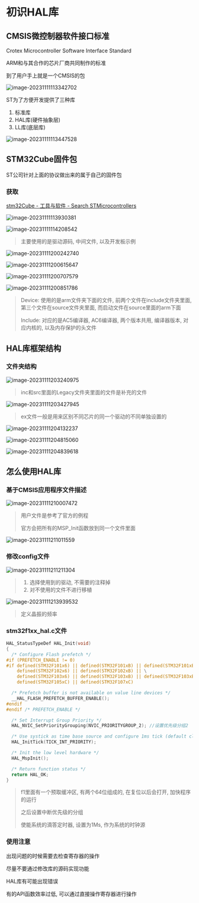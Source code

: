 # 初识HAL库

## CMSIS微控制器软件接口标准

Crotex Microcontroller Software Interface Standard

ARM和与其合作的芯片厂商共同制作的标准

到了用户手上就是一个CMSIS的包

![image-20231111113342702](https://picture-01-1316374204.cos.ap-beijing.myqcloud.com/image/202311111133749.png)

ST为了方便开发提供了三种库

1. 标准库
2. HAL库(硬件抽象层)
3. LL库(底层库)

![image-20231111113447528](https://picture-01-1316374204.cos.ap-beijing.myqcloud.com/image/202311111134563.png)

## STM32Cube固件包

ST公司针对上面的协议做出来的属于自己的固件包

### 获取

[stm32Cube - 工具与软件 - Search STMicrocontrollers](https://www.st.com/content/st_com/zh/search.html#q=stm32Cube-t=tools-page=1)

![image-20231111113930381](https://picture-01-1316374204.cos.ap-beijing.myqcloud.com/image/202311111139404.png)

![image-20231111114208542](https://picture-01-1316374204.cos.ap-beijing.myqcloud.com/image/202311111142584.png)

> 主要使用的是驱动源码, 中间文件, 以及开发板示例

![image-20231111200242740](https://picture-01-1316374204.cos.ap-beijing.myqcloud.com/image/202311112002825.png)

![image-20231111200615647](https://picture-01-1316374204.cos.ap-beijing.myqcloud.com/image/202311112006686.png)

![image-20231111200707579](https://picture-01-1316374204.cos.ap-beijing.myqcloud.com/image/202311112007630.png)

![image-20231111200851786](https://picture-01-1316374204.cos.ap-beijing.myqcloud.com/image/202311112008839.png)

> Device: 使用的是arm文件夹下面的文件, 前两个文件在include文件夹里面, 第三个文件在source文件夹里面, 而启动文件在source里面的arm下面
>
> Include: 对应的是AC5编译器, AC6编译器, 两个版本共用, 编译器版本, 对应内核的, 以及内存保护的头文件

## HAL库框架结构

### 文件夹结构

![image-20231111203240975](https://picture-01-1316374204.cos.ap-beijing.myqcloud.com/image/202311112032017.png)

> inc和src里面的Legacy文件夹里面的文件是补充的文件

![image-20231111203427945](https://picture-01-1316374204.cos.ap-beijing.myqcloud.com/image/202311112034999.png)

> ex文件一般是用来区别不同芯片的同一个驱动的不同单独设置的

![image-20231111204132237](https://picture-01-1316374204.cos.ap-beijing.myqcloud.com/image/202311112041287.png)

![image-20231111204815060](https://picture-01-1316374204.cos.ap-beijing.myqcloud.com/image/202311112048113.png)

![image-20231111204839618](https://picture-01-1316374204.cos.ap-beijing.myqcloud.com/image/202311112048667.png)

## 怎么使用HAL库

### 基于CMSIS应用程序文件描述

![image-20231111210007472](https://picture-01-1316374204.cos.ap-beijing.myqcloud.com/image/202311112100627.png)

> 用户文件是参考了官方的例程
>
> 官方会把所有的MSP_Init函数放到同一个文件里面

![image-20231111211011559](https://picture-01-1316374204.cos.ap-beijing.myqcloud.com/image/202311112110719.png)

### 修改config文件

![image-20231111211211304](https://picture-01-1316374204.cos.ap-beijing.myqcloud.com/image/202311112112339.png)

> 1. 选择使用到的驱动, 不需要的注释掉
> 2. 对不使用的文件不进行移植

![image-20231111213939532](https://picture-01-1316374204.cos.ap-beijing.myqcloud.com/image/202311112139559.png)

> 定义晶振的频率

### stm32f1xx_hal.c文件

```c
HAL_StatusTypeDef HAL_Init(void)
{
  /* Configure Flash prefetch */
#if (PREFETCH_ENABLE != 0)
#if defined(STM32F101x6) || defined(STM32F101xB) || defined(STM32F101xE) || defined(STM32F101xG) || \
    defined(STM32F102x6) || defined(STM32F102xB) || \
    defined(STM32F103x6) || defined(STM32F103xB) || defined(STM32F103xE) || defined(STM32F103xG) || \
    defined(STM32F105xC) || defined(STM32F107xC)

  /* Prefetch buffer is not available on value line devices */
  __HAL_FLASH_PREFETCH_BUFFER_ENABLE();
#endif
#endif /* PREFETCH_ENABLE */

  /* Set Interrupt Group Priority */
  HAL_NVIC_SetPriorityGrouping(NVIC_PRIORITYGROUP_2); //设置优先级分组2

  /* Use systick as time base source and configure 1ms tick (default clock after Reset is HSI) */
  HAL_InitTick(TICK_INT_PRIORITY);

  /* Init the low level hardware */
  HAL_MspInit();

  /* Return function status */
  return HAL_OK;
}
```

> f1里面有一个预取缓冲区, 有两个64位组成的, 在复位以后会打开, 加快程序的运行
>
> 之后设置中断优先级的分组
>
> 使能系统的滴答定时器, 设置为1Ms, 作为系统的时钟源

### 使用注意

出现问题的时候需要去检查寄存器的操作

尽量不要通过修改库的源码实现功能

HAL库有可能出现错误

有的API函数效率过低, 可以通过直接操作寄存器进行操作















